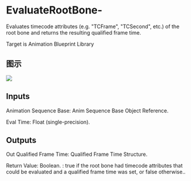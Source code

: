 # EvaluateRootBone-

Evaluates timecode attributes (e.g. "TCFrame", "TCSecond", etc.) of the root bone and returns the resulting qualified frame time.

Target is Animation Blueprint Library

## 图示

![]($-20221218-17515543.png)

## Inputs

Animation Sequence Base: Anim Sequence Base Object Reference.

Eval Time: Float (single-precision).  

## Outputs

Out Qualified Frame Time: Qualified Frame Time Structure.

Return Value: Boolean. : true if the root bone had timecode attributes that could be evaluated and a qualified frame time was set, or false otherwise..

